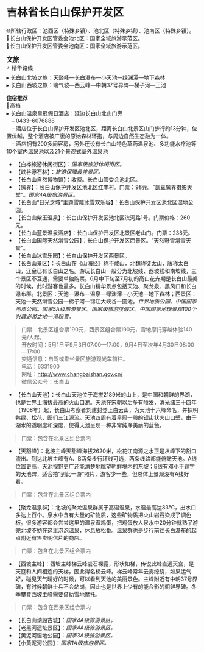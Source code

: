 # 吉林省长白山保护开发区  
🌐所辖行政区：池西区（特殊乡镇）、池北区（特殊乡镇）、池南区（特殊乡镇）。  
🚩长白山保护开发区管委会池北区：国家全域旅游示范区。  
🚩长白山保护开发区管委会池南区：国家全域旅游示范区。  

<big>**文旅**</big>  
⭐ 精华路线  
▸ 长白山北坡之旅：天豁峰—长白瀑布—小天池—绿渊潭—地下森林  
▸ 长白山西坡之旅：喘气坡—西云峰—中朝37号界碑—梯子河—王池  

**住宿推荐**  
🏨高档  
▸ 长白山温泉皇冠假日酒店：延边长白山北山门旁  
　– 0433–6076888  
　– 酒店位于长白山保护开发区池北区，距离长白山北景区山门步行约13分钟，位置优越，整个酒店被广袤的原始森林环抱，与周边自然生态融为一体。  
　– 酒店拥有200多间客房，另外还设有长白山特色草药温泉池、多功能水疗池等10个室内温泉池以及21个景观式室外温泉池  

* 【白桦旅游休闲街区】：*国家级旅游休闲街区。*  
* 【峡谷浮石林】：*旅游保障最差景区。*  
* 【长白山自然博物馆】：收费。长白山管委会池北区。  
* 【魔界】：长白山保护开发区池北区红丰村。门票：98元。“氤氲魔界摄影天堂”。*国家4A级旅游景区。*  
* 【长白山“日光之城”主题雪雕冰雪欢乐谷】：长白山保护开发区池北区湿地公园。  
* 【长白山紫玉温泉】：长白山保护开发区池北区滨河路1号。门票价格：260元。  
* 【长白山蓝景温泉酒店】：长白山保护开发区北景区老山门。门票：238元。  
* 【长白山国际天然滑雪公园】：长白山保护开发区西景区。“天然野雪滑雪天堂”。  
* 【长白山冰雪乐园】：长白山保护开发区西景区。  
* 【长白山景区】：长白山在《山海经》称不咸山，北魏称徒太山，唐称太白山，辽金已有长白山之名。游玩长白山一般分为北坡线、西坡线和南坡线，三个景区不互通，需要单独购票。6月中下旬至7月初的高山花卉期是长白山最美的时候，此时游客也最多。长白山精华景点包括天池、聚龙泉、黑风口和长白瀑布群。北景区：天池—瀑布—温泉—绿渊潭—小天池—地下森林；西景区：天池—天然滑雪公园—梯子河—锦江大峡谷—圆池。*世界地质公园。中国国家地质公园。国家5A级旅游景区。国家级旅游度假区。中国国家地理景观100个兴趣必游之地—滑粉雪。*  
> 门票：北景区组合票190元，西景区组合票190元，雪地摩托穿越体验140元/人起。  
> 开放时间：5月1日至9月3日07:00—17:00，9月4日至次年4月30日08:00—17:00  
> 交通信息：自驾或乘坐景区旅游观光车前往。  
> 电话：6331900  
> 网址：<a href="http://www.changbaishan.gov.cn" target="_blank">http://www.changbaishan.gov.cn/</a>  
> 微信公众号：长白山  
* 【长白山天池】：长白山天池位于海拔2189米的山上，是中国和朝鲜的界湖，也是世界上海拔最高的火山口湖。天池在宋朝以后多有喷发，清光绪三十四年（1908年）起，长白山考察者刘建封登上白云山，为天池十六峰命名，并探明鸭绿、松花、图们三江源流。天池四周有着皇冠一般的锯齿状火山口壁，由于湖水的透明度和深度，使得天池呈现一种非常纯净美丽的蓝色。  
> 门票：包含在北景区组合票内  
* 【天豁峰】：北坡主峰天豁峰海拔2620米，松花江南源之水正是从峰下的豁口流出。到达北坡主峰有A、B两条步行环线可选，两条线路都能俯瞰天池。A线位置更高，天池视野更广还能清楚地眺望朝鲜境内的东坡；B线有邓小平题字的天池碑，适合拍“到此一游”照片，游客少一些，但总体上景观没有A线好看。  
> 门票：包含在北景区组合票内  
* 【聚龙温泉群】：北坡的聚龙温泉群属于高温温泉，水温最高达83℃，出水口多达上百个。泉水中含有大量的矿物质，这些矿物质把火山岩石染成了调色板。很多游客都会尝尝这里的温泉煮鸡蛋，把鸡蛋放人泉水中20分钟就熟了游完北坡不妨在这里泡泡温泉，休息放松番。温泉群也是步行前往长白瀑布的起点附近有售卖明信片的商店。  
> 门票：包含在北景区组合票内  
* 【西坡主峰】：西坡主峰梯云峰岩石裸露，形状如梯，传说此峰直通天宫，是天庭和人间相连的天梯，因此得名梯云峰。梯云峰常年云雾缭绕，如果运气好，碰见天气晴好的时候，可以看到天池的美丽景色。主峰附近有中朝37号界碑，有时候朝鲜士兵不会站岗，因此也是世界上少有的能合影的朝鲜界碑。冬季攀登西坡主峰需要借助雪地摩托。  
> 门票：包含在西景区组合票内  
* 【长白山讷殷古城】：*国家4A级旅游景区。*  
* 【老黑河遗址景区】：*国家4A级旅游景区。*  
* 【黄泥河湿地公园】：*国家3A级旅游景区。*  
* 【小黄泥河公园】：*国家1A级旅游景区。*  
